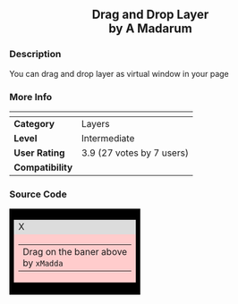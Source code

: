﻿<div align="center">

## Drag and Drop Layer<br/>by A Madarum


</div>

### Description

You can drag and drop layer as virtual window in your page
 
### More Info
 


<span>             |<span>
---                |---
**Category**       |Layers
**Level**          |Intermediate
**User Rating**    |3.9 (27 votes by 7 users)|
**Compatibility**  |





### Source Code

<HTML>
<HEAD><TITLE>Drag and Drop Layers</TITLE>
<SCRIPT LANGUAGE=JAVASCRIPT>
/*
* Name: Drag and Drop Layers
* Description:Drag and drop virtual window on your page
*
* note:
* i just test it in ie 5 and opera 6
* it can't work in netscape yet
* last modified 4/9/2002 12:57PM
*/
is_opera = (navigator.userAgent.toLowerCase().indexOf("opera") != -1);
var curObj = null; /* current object wich be drag */
var mouseY = 0;	/* mouse X */
var moousX = 0;	/* mouse Y */
var dx = 0;
var dy = 0;
function dragThis(what){
  var tmp;
  alert(what);
  if (document.all) tmp = document.all[what].style;
  else if (document.getElementById) tmp = document.getElementById(what).style;
  else if (document.layers) tmp=document.layers[what];
  curObj = tmp;
  var str = "";
  var i=0;
  str = tmp.left;	/* in ie style.left="12px" and in opere style.left="12" */
  i= (!is_opera) ? str.substr(0,str.length-2) : str;
  dx = mouseX - i;
  str = tmp.top;
  i= (!is_opera) ? str.substr(0,str.length-2) : str;
	dy = mouseY - i;
}
function mouseMove(e){
  mouseX = (document.all)? event.clientX : e.x;
  mouseY = (document.all)? event.clientY : e.y;
	if (curObj){
    curObj.left= mouseX - dx;
  	curObj.top = mouseY - dy;
	}
}
function mouseUp() {
	curObj = null;
}
if (document.layers)document.captureEvents(Event.MOUSEMOVE);
document.onmousemove=mouseMove;
document.onmouseup=mouseUp;
</SCRIPT>
</HEAD>
<BODY>
  <!------------- start layer ------------------>
  <script>
  	var tag="div";
  	if (document.layers) tag = "layer";
  	document.write("<"+tag+" id=\"winDrag\" style=\"position:absolute\">");
  </script>
  <TABLE><TR><TD bgcolor=000000>
  <TABLE bgcolor=ffffff><TR bgcolor=dcdcdc onmousedown="dragThis('winDrag')"><TD>X</TD></TR>
  <TR bgcolor=ffcccc><TD>
  <TABLE><TR><TD nowrap>Drag on the baner above<BR>by <CODE>xMadda</CODE></TD></TR></TABLE>
  </TD></TR></TABLE></TD></TR></TABLE>
  <script>
  	document.write("</"+tag+">");
  </script>
  <!------------- end layer -------------------->
</BODY>
</HTML>

